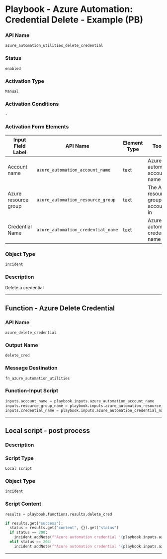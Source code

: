 <!--
    DO NOT MANUALLY EDIT THIS FILE
    THIS FILE IS AUTOMATICALLY GENERATED WITH resilient-sdk codegen
    Generated with resilient-sdk v50.0.151
-->

# Playbook - Azure Automation: Credential Delete - Example (PB)

### API Name
`azure_automation_utilities_delete_credential`

### Status
`enabled`

### Activation Type
`Manual`

### Activation Conditions
`-`

### Activation Form Elements
| Input Field Label | API Name | Element Type | Tooltip | Requirement |
| ----------------- | -------- | ------------ | ------- | ----------- |
| Account name | `azure_automation_account_name` | text | Azure automation account name | Always |
| Azure resource group | `azure_automation_resource_group` | text | The Azure resource group this account is in | Always |
| Credential Name | `azure_automation_credential_name` | text | Azure automation credential name | Always |

### Object Type
`incident`

### Description
Delete a credential


---
## Function - Azure Delete Credential

### API Name
`azure_delete_credential`

### Output Name
`delete_cred`

### Message Destination
`fn_azure_automation_utilities`

### Function-Input Script
```python
inputs.account_name = playbook.inputs.azure_automation_account_name
inputs.resource_group_name = playbook.inputs.azure_automation_resource_group
inputs.credential_name = playbook.inputs.azure_automation_credential_name
```

---

## Local script - post process

### Description


### Script Type
`Local script`

### Object Type
`incident`

### Script Content
```python
results = playbook.functions.results.delete_cred

if results.get("success"):
  status = results.get("content", {}).get("status")
  if status == 200:
    incident.addNote(f"Azure automation credential '{playbook.inputs.azure_automation_credential_name}' was deleted.")
  elif status == 204:
    incident.addNote(f"Azure automation credential '{playbook.inputs.azure_automation_credential_name}' not found.")
```

---

